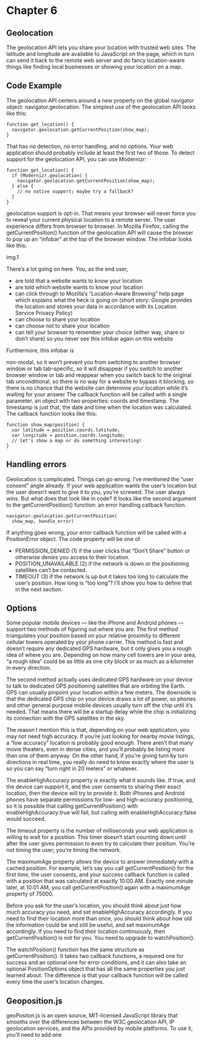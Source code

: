 # Chapter 6
## Geolocation
The geolocation API lets you share your location with trusted web sites. The latitude and longitude are available to JavaScript on the page, which in turn can send it back to the remote web server and do fancy location-aware things like finding local businesses or showing your location on a map.
## Code Example
The geolocation API centers around a new property on the global navigator object: navigator.geolocation.
The simplest use of the geolocation API looks like this:
```
function get_location() {
  navigator.geolocation.getCurrentPosition(show_map);
}
```
That has no detection, no error handling, and no options. Your web application should probably include at least the first two of those. To detect support for the geolocation API, you can use Modernizr:
```
function get_location() {
  if (Modernizr.geolocation) {
    navigator.geolocation.getCurrentPosition(show_map);
  } else {
    // no native support; maybe try a fallback?
  }
}
```
geolocation support is opt-in. That means your browser will never force you to reveal your current physical location to a remote server. The user experience differs from browser to browser. In Mozilla Firefox, calling the getCurrentPosition() function of the geolocation API will cause the browser to pop up an “infobar” at the top of the browser window. The infobar looks like this:

img.1

There’s a lot going on here. You, as the end user,

- are told that a website wants to know your location
- are told which website wants to know your location
- can click through to Mozilla’s “Location-Aware Browsing” help page which explains what the heck is going on (short story: Google provides the location and stores your data in accordance with its Location Service Privacy Policy)
- can choose to share your location
- can choose not to share your location
- can tell your browser to remember your choice (either way, share or don’t share) so you never see this infobar again on this website


Furthermore, this infobar is

non-modal, so it won’t prevent you from switching to another browser window or tab
tab-specific, so it will disappear if you switch to another browser window or tab and reappear when you switch back to the original tab
unconditional, so there is no way for a website to bypass it
blocking, so there is no chance that the website can determine your location while it’s waiting for your answer
The callback function will be called with a single parameter, an object with two properties: coords and timestamp. The timestamp is just that, the date and time when the location was calculated.
The callback function looks like this:
```
function show_map(position) {
  var latitude = position.coords.latitude;
  var longitude = position.coords.longitude;
  // let's show a map or do something interesting!
}
```
## Handling errors
Geolocation is complicated. Things can go wrong. I’ve mentioned the “user consent” angle already. If your web application wants the user’s location but the user doesn’t want to give it to you, you’re screwed. The user always wins. But what does that look like in code? It looks like the second argument to the getCurrentPosition() function: an error handling callback function.
```
navigator.geolocation.getCurrentPosition(
  show_map, handle_error)
```
If anything goes wrong, your error callback function will be called with a PositionError object.
The code property will be one of
- PERMISSION_DENIED (1) if the user clicks that “Don’t Share” button or otherwise denies you access to their location.
- POSITION_UNAVAILABLE (2) if the network is down or the positioning satellites can’t be contacted.
- TIMEOUT (3) if the network is up but it takes too long to calculate the user’s position. How long is “too long”? I’ll show you how to define that in the next section.

## Options
Some popular mobile devices — like the iPhone and Android phones — support two methods of figuring out where you are. The first method triangulates your position based on your relative proximity to different cellular towers operated by your phone carrier. This method is fast and doesn’t require any dedicated GPS hardware, but it only gives you a rough idea of where you are. Depending on how many cell towers are in your area, “a rough idea” could be as little as one city block or as much as a kilometer in every direction.

The second method actually uses dedicated GPS hardware on your device to talk to dedicated GPS positioning satellites that are orbiting the Earth. GPS can usually pinpoint your location within a few meters. The downside is that the dedicated GPS chip on your device draws a lot of power, so phones and other general purpose mobile devices usually turn off the chip until it’s needed. That means there will be a startup delay while the chip is initializing its connection with the GPS satellites in the sky.

The reason I mention this is that, depending on your web application, you may not need high accuracy. If you’re just looking for nearby movie listings, a “low accuracy” location is probably good enough. There aren’t that many movie theaters, even in dense cities, and you’ll probably be listing more than one of them anyway. On the other hand, if you’re giving turn by turn directions in real time, you really do need to know exactly where the user is so you can say “turn right in 20 meters” or whatever.

The enableHighAccuracy property is exactly what it sounds like. If true, and the device can support it, and the user consents to sharing their exact location, then the device will try to provide it. Both iPhones and Android phones have separate permissions for low- and high-accuracy positioning, so it is possible that calling getCurrentPosition() with enableHighAccuracy:true will fail, but calling with enableHighAccuracy:false would succeed.

The timeout property is the number of milliseconds your web application is willing to wait for a position. This timer doesn’t start counting down until after the user gives permission to even try to calculate their position. You’re not timing the user; you’re timing the network.

The maximumAge property allows the device to answer immediately with a cached position. For example, let’s say you call getCurrentPosition() for the first time, the user consents, and your success callback function is called with a position that was calculated at exactly 10:00 AM. Exactly one minute later, at 10:01 AM, you call getCurrentPosition() again with a maximumAge property of 75000.

Before you ask for the user’s location, you should think about just how much accuracy you need, and set enableHighAccuracy accordingly. If you need to find their location more than once, you should think about how old the information could be and still be useful, and set maximumAge accordingly. If you need to find their location continuously, then getCurrentPosition() is not for you. You need to upgrade to watchPosition().

The watchPosition() function has the same structure as getCurrentPosition(). It takes two callback functions, a required one for success and an optional one for error conditions, and it can also take an optional PositionOptions object that has all the same properties you just learned about. The difference is that your callback function will be called every time the user’s location changes.
## Geoposition.js
geoPositon.js is an open source, MIT-licensed JavaScript library that smooths over the differences between the W3C geolocation API, IP geolocation services, and the APIs provided by mobile platforms. To use it, you’ll need to add one <script> element at the bottom of your page. (Technically, you could put it anywhere, but scripts in your <head> will make your page load more slowly. So don’t do that!)
```html
<!DOCTYPE html>
<html>
<head>
  <meta charset="utf-8">
  <title>Dive Into HTML5</title>
</head>
<body>
  ...
  <script src="geoPosition.js"></script>
</body>
</html>
```
Now you’re ready to use whichever geolocation API is installed.
```
if (geoPosition.init()) {
  geoPosition.getCurrentPosition(geoSuccess, geoError);
}
```
